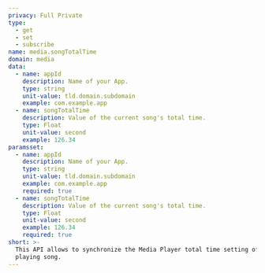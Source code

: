 ```yaml
---
privacy: Full Private
type:
  - get
  - set
  - subscribe
name: media.songTotalTime
domain: media
data:
  - name: appId
    description: Name of your App.
    type: string
    unit-value: tld.domain.subdomain
    example: com.example.app
  - name: songTotalTime
    description: Value of the current song's total time.
    type: Float
    unit-value: second
    example: 126.34
paramsset:
  - name: appId
    description: Name of your App.
    type: string
    unit-value: tld.domain.subdomain
    example: com.example.app
    required: true
  - name: songTotalTime
    description: Value of the current song's total time.
    type: Float
    unit-value: second
    example: 126.34
    required: true
short: >-
  This API allows to synchronize the Media Player total time setting of the
  playing song.
---
```


